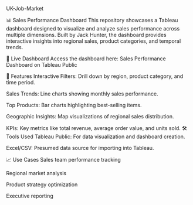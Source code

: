 UK-Job-Market

📊 Sales Performance Dashboard
This repository showcases a Tableau dashboard designed to visualize and analyze sales performance across multiple dimensions. Built by Jack Hunter, the dashboard provides interactive insights into regional sales, product categories, and temporal trends.

🔗 Live Dashboard
Access the dashboard here: Sales Performance Dashboard on Tableau Public

📌 Features
Interactive Filters: Drill down by region, product category, and time period.

Sales Trends: Line charts showing monthly sales performance.

Top Products: Bar charts highlighting best-selling items.

Geographic Insights: Map visualizations of regional sales distribution.

KPIs: Key metrics like total revenue, average order value, and units sold.
🛠️ Tools Used
Tableau Public: For data visualization and dashboard creation.

Excel/CSV: Presumed data source for importing into Tableau.

📈 Use Cases
Sales team performance tracking

Regional market analysis

Product strategy optimization

Executive reporting
